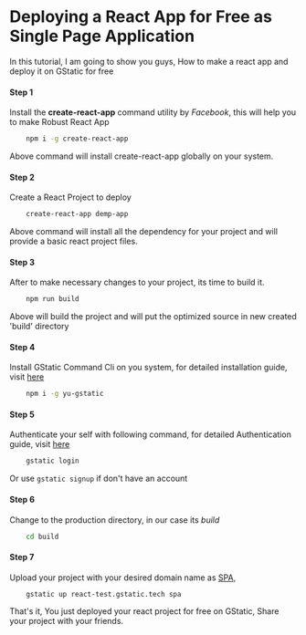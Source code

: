 
# Deploying a React App for Free as Single Page Application

In this tutorial, I am going to show you guys, How to make a react app and deploy it on GStatic for free

#### Step 1
Install the **create-react-app** command utility by *Facebook*, this will help you to make Robust React App
```bash
    npm i -g create-react-app 
```
Above command will install create-react-app globally on your system.

#### Step 2
Create a React Project to deploy
```bash
    create-react-app demp-app   
```
Above command will install all the dependency for your project and will provide a basic react project files.

#### Step 3
After to make necessary changes to your project, its time to build it.
```bash
    npm run build   
```
Above will build the project and will put the optimized source in new created 'build' directory

#### Step 4
Install GStatic Command Cli on you system, for detailed installation guide, visit [here](install.html)
```bash
    npm i -g yu-gstatic
```        
#### Step 5
Authenticate your self with following command, for detailed Authentication guide, visit [here](auth.html)
```bash
    gstatic login  
```    
Or use `gstatic signup` if don't have an account

#### Step 6
Change to the production directory, in our case its *build*
```bash
    cd build
```

#### Step 7
Upload your project with your desired domain name as [SPA](//en.wikipedia.org/wiki/Single-page_application),
```bash
    gstatic up react-test.gstatic.tech spa
```    
That's it, You just deployed your react project for free on GStatic, Share your project with your friends.

